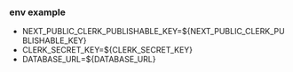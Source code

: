 ### env example
- NEXT_PUBLIC_CLERK_PUBLISHABLE_KEY=${NEXT_PUBLIC_CLERK_PUBLISHABLE_KEY}
- CLERK_SECRET_KEY=${CLERK_SECRET_KEY}
- DATABASE_URL=${DATABASE_URL}
